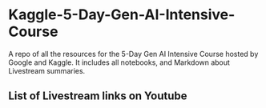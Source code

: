# Kaggle-5-Day-Gen-AI-Intensive-Course
A repo of all the resources for the 5-Day Gen AI Intensive Course hosted by Google and Kaggle. It includes all notebooks, and Markdown about Livestream summaries.
## List of Livestream links on Youtube
